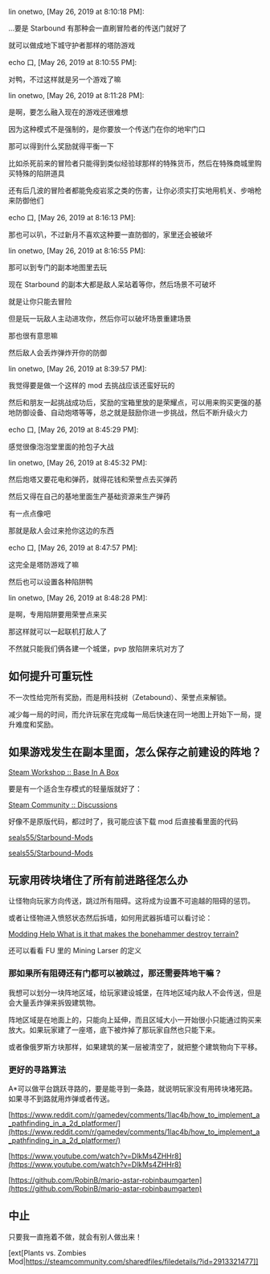 lin onetwo, [May 26, 2019 at 8:10:18 PM]:

...要是 Starbound 有那种会一直刷冒险者的传送门就好了

就可以做成地下城守护者那样的塔防游戏

echo 口, [May 26, 2019 at 8:10:55 PM]:

对鸭，不过这样就是另一个游戏了嘛

lin onetwo, [May 26, 2019 at 8:11:28 PM]:

是啊，要怎么融入现在的游戏还很难想

因为这种模式不是强制的，是你要放一个传送门在你的地牢门口

那可以得到什么奖励就得平衡一下

比如杀死前来的冒险者只能得到类似经验球那样的特殊货币，然后在特殊商城里购买特殊的陷阱道具

还有后几波的冒险者都能免疫岩浆之类的伤害，让你必须实打实地用机关、步哨枪来防御他们

echo 口, [May 26, 2019 at 8:16:13 PM]:

那也可以叭，不过新月不喜欢这种要一直防御的，家里还会被破坏

lin onetwo, [May 26, 2019 at 8:16:55 PM]:

那可以到专门的副本地图里去玩

现在 Starbound 的副本大都是敌人呆站着等你，然后场景不可破坏

就是让你只能去冒险

但是玩一玩敌人主动进攻你，然后你可以破坏场景重建场景

那也很有意思嘛

然后敌人会丢炸弹炸开你的防御

lin onetwo, [May 26, 2019 at 8:39:57 PM]:

我觉得要是做一个这样的 mod 去挑战应该还蛮好玩的

然后和朋友一起挑战成功后，奖励的宝箱里放的是荣耀点，可以用来购买更强的基地防御设备、自动炮塔等等，总之就是鼓励你进一步挑战，然后不断升级火力

echo 口, [May 26, 2019 at 8:45:29 PM]:

感觉很像泡泡堂里面的抢包子大战

lin onetwo, [May 26, 2019 at 8:45:32 PM]:

然后炮塔又要花电和弹药，就得花钱和荣誉点去买弹药

然后又得在自己的基地里面生产基础资源来生产弹药

有一点点像吧

那就是敌人会过来抢你这边的东西

echo 口, [May 26, 2019 at 8:47:57 PM]:

这完全是塔防游戏了嘛

然后也可以设置各种陷阱鸭

lin onetwo, [May 26, 2019 at 8:48:28 PM]:

是啊，专用陷阱要用荣誉点来买

那这样就可以一起联机打敌人了

不然就只能我们俩各建一个城堡，pvp 放陷阱来坑对方了

## 如何提升可重玩性

不一次性给完所有奖励，而是用科技树（Zetabound）、荣誉点来解锁。

减少每一局的时间，而允许玩家在完成每一局后快速在同一地图上开始下一局，提升难度和奖励。

## 如果游戏发生在副本里面，怎么保存之前建设的阵地？

[Steam Workshop :: Base In A Box](https://steamcommunity.com/sharedfiles/filedetails/?id=729460427)

要是有一个适合生存模式的轻量版就好了：

[Steam Community :: Discussions](https://steamcommunity.com/workshop/filedetails/discussion/729460427/1617220671495430108/)

好像不是原版代码，都过时了，我可能应该下载 mod 后直接看里面的代码

[seals55/Starbound-Mods](https://github.com/seals55/Starbound-Mods/tree/master/modules-in-a-box)

[seals55/Starbound-Mods](https://github.com/seals55/Starbound-Mods/tree/master/pilch_sciencestation)

## 玩家用砖块堵住了所有前进路径怎么办

让怪物向玩家方向传送，跳过所有阻碍。这将成为设置不可逾越的阻碍的惩罚。

或者让怪物进入愤怒状态然后拆墙，如何用武器拆墙可以看讨论：

[Modding Help What is it that makes the bonehammer destroy terrain?](https://community.playstarbound.com/threads/what-is-it-that-makes-the-bonehammer-destroy-terrain.55347/)

还可以看看 FU 里的 Mining Larser 的定义

### 那如果所有阻碍还有门都可以被跳过，那还需要阵地干嘛？

我想可以划分一块阵地区域，给玩家建设城堡，在阵地区域内敌人不会传送，但是会大量丢炸弹来拆毁建筑物。

阵地区域是在地面上的，只能向上延伸，而且区域大小一开始很小只能通过购买来放大。如果玩家建了一座塔，底下被炸掉了那玩家自然也只能下来。

或者像俄罗斯方块那样，如果建筑的某一层被清空了，就把整个建筑物向下平移。

### 更好的寻路算法

A*可以做平台跳跃寻路的，要是能寻到一条路，就说明玩家没有用砖块堵死路。如果寻不到路就用炸弹或者传送。

[https://www.reddit.com/r/gamedev/comments/1lac4b/how_to_implement_a_pathfinding_in_a_2d_platformer/](https://www.reddit.com/r/gamedev/comments/1lac4b/how_to_implement_a_pathfinding_in_a_2d_platformer/)

[https://www.youtube.com/watch?v=DlkMs4ZHHr8](https://www.youtube.com/watch?v=DlkMs4ZHHr8)

[https://github.com/RobinB/mario-astar-robinbaumgarten](https://github.com/RobinB/mario-astar-robinbaumgarten)

## 中止

只要我一直拖着不做，就会有别人做出来！

[ext[Plants vs. Zombies Mod|https://steamcommunity.com/sharedfiles/filedetails/?id=2913321477]]